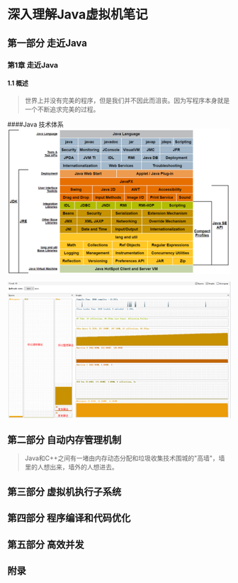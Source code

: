 # 深入理解Java虚拟机笔记
## 第一部分 走近Java
### 第1章 走近Java
#### 1.1 概述
        
>世界上并没有完美的程序，但是我们并不因此而沮丧。因为写程序本身就是一个不断追求完美的过程。

####Java 技术体系
![](../images/java-technology-system.png)

![](../images/memory-algorithm.png)


                  
## 第二部分 自动内存管理机制
>Java和C++之间有一堵由内存动态分配和垃圾收集技术围城的"高墙"，墙里的人想出来，墙外的人想进去。

## 第三部分 虚拟机执行子系统

## 第四部分 程序编译和代码优化

## 第五部分 高效并发

## 附录